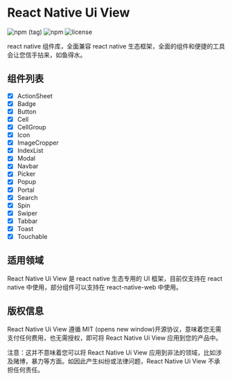 # React Native Ui View

![npm (tag)](https://img.shields.io/npm/v/react-native-ui-view.svg)
![npm](https://img.shields.io/npm/dm/react-native-ui-view.svg)
![license](https://img.shields.io/github/license/YMFE/react-native-ui-view.svg)

react native 组件库，全面兼容 react native 生态框架，全面的组件和便捷的工具会让您信手拈来，如鱼得水。

## 组件列表

- [x] ActionSheet
- [x] Badge
- [x] Button
- [x] Cell
- [x] CellGroup
- [x] Icon
- [x] ImageCropper
- [x] IndexList
- [x] Modal
- [x] Navbar
- [x] Picker
- [x] Popup
- [x] Portal
- [x] Search
- [x] Spin
- [x] Swiper
- [x] Tabbar
- [x] Toast
- [x] Touchable

## 适用领域

React Native Ui View 是 react native 生态专用的 UI 框架，目前仅支持在 react native 中使用，部分组件可以支持在 react-native-web 中使用。

## 版权信息

React Native Ui View 遵循 MIT (opens new window)开源协议，意味着您无需支付任何费用，也无需授权，即可将 React Native Ui View 应用到您的产品中。

注意：这并不意味着您可以将 React Native Ui View 应用到非法的领域，比如涉及赌博，暴力等方面。如因此产生纠纷或法律问题，React Native Ui View 不承担任何责任。

#
